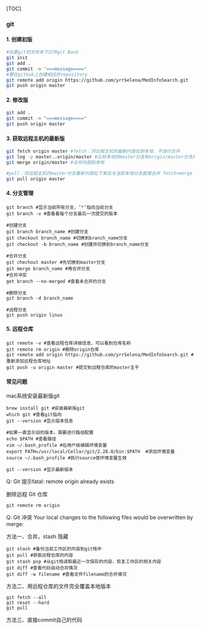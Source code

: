 [TOC]



### git

#### 1. 创建初版

```bash
#在要git的文件夹下打开git Bash
git init
git add .
git commit -m "===message===="
#要在github上创建相应的repository
git remote add origin https://github.com/yrrSelena/MedInfoSearch.git
git push origin master
```

#### 2. 修改版

```bash
git add .
git commit -m "===message===="
git push origin master
```

#### 3. 获取远程主机的最新版

```bash
git fetch origin master #fetch：将远程主机的最新内容拉到本地，不进行合并
git log -p master..origin/master #比较本地的master分支和origin/master分支的差别
git merge origin/master #合并内容到本地

#pull：将远程主机的master分支最新内容拉下来后与当前本地分支直接合并 fetch+merge
git pull origin master
```

#### 4. 分支管理

```shell
git branch #显示当前所有分支，‘*’指向当前分支
git branch -v #查看看每个分支最后一次提交的版本

#创建分支
git branch branch_name #创建分支
git checkout branch_name #切换到branch_name分支
git checkout -b branch_name #创建并切换到branch_name分支

#合并分支
git chechout master #先切换到master分支
git merge branch_name #再合并分支
#合并冲突
get branch --no-merged #查看未合并的分支

#删除分支
git branch -d branch_name

#远程分支
git push origin linux
```

#### 5. 远程仓库

```shell
git remote -v #查看远程仓库详细信息，可以看到仓库名称
git remote rm origin #删除origin仓库
git remote add origin https://github.com/yrrSelena/MedInfoSearch.git #重新添加远程仓库地址
git push -u origin master #提交到远程仓库的master主干
```



#### 常见问题

mac系统安装最新版git

```shell
brew install git #安装最新版git
which git #查看git指向
git --version #显示版本信息

#如果一直显示旧的版本，需要进行路径配置
echo $PATH #查看路径
vim ~/.bash_profile #在用户级编辑环境变量
export PATH=/usr/local/Cellar/git/2.28.0/bin:$PATH  #添加环境变量
source ~/.bash_profile #执行source使环境变量生效

git --version #显示最新版本
```





Q: Git 提示fatal: remote origin already exists

删除远程 Git 仓库

`git remote rm origin`



Q: Git 冲突 Your local changes to the following files would be overwritten by merge:

方法一、合并，stash 隐藏

```shell
git stash #备份当前工作区的内容到git栈中
git pull #获取远程仓库的内容
git stash pop #从git栈读取最近一次保存的内容，恢复工作区的相关内容
git diff #查看代码自动合并情况
git diff -w filename #查看文件filename的合并情况
```

方法二、用远程仓库的文件完全覆盖本地版本

```shell
git fetch --all
git reset --hard
git pull
```

方法三、直接commit自己的代码
